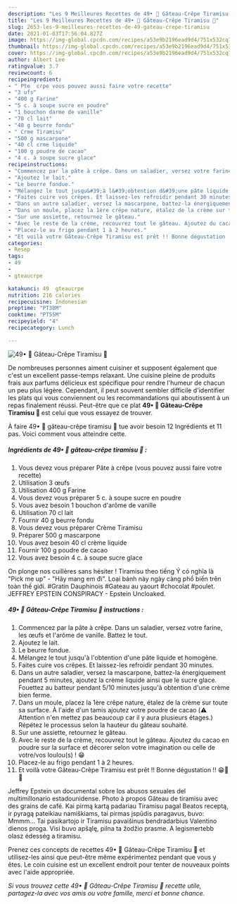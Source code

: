 ```yaml
---
description: "Les 9 Meilleures Recettes de 49• 🍰 Gâteau-Crêpe Tiramisu 🍫"
title: "Les 9 Meilleures Recettes de 49• 🍰 Gâteau-Crêpe Tiramisu 🍫"
slug: 2653-les-9-meilleures-recettes-de-49-gateau-crepe-tiramisu
date: 2021-01-03T17:56:04.827Z
image: https://img-global.cpcdn.com/recipes/a53e9b2196ead9d4/751x532cq70/49•-🍰-gateau-crepe-tiramisu-🍫-photo-principale-de-la-recette.jpg
thumbnail: https://img-global.cpcdn.com/recipes/a53e9b2196ead9d4/751x532cq70/49•-🍰-gateau-crepe-tiramisu-🍫-photo-principale-de-la-recette.jpg
cover: https://img-global.cpcdn.com/recipes/a53e9b2196ead9d4/751x532cq70/49•-🍰-gateau-crepe-tiramisu-🍫-photo-principale-de-la-recette.jpg
author: Albert Lee
ratingvalue: 3.7
reviewcount: 6
recipeingredient:
- " Pte  crpe vous pouvez aussi faire votre recette"
- "3 ufs"
- "400 g Farine"
- "5 c. à soupe sucre en poudre"
- "1 bouchon darme de vanille"
- "70 cl lait"
- "40 g beurre fondu"
- " Crme Tiramisu"
- "500 g mascarpone"
- "40 cl crme liquide"
- "100 g poudre de cacao"
- "4 c. à soupe sucre glace"
recipeinstructions:
- "Commencez par la pâte à crêpe. Dans un saladier, versez votre farine, les œufs et l&#39;arôme de vanille. Battez le tout."
- "Ajoutez le lait."
- "Le beurre fondue."
- "Mélangez le tout jusqu&#39;à l&#39;obtention d&#39;une pâte liquide et homogène."
- "Faites cuire vos crêpes. Et laissez-les refroidir pendant 30 minutes."
- "Dans un autre saladier, versez la mascarpone, battez-la énergiquement pendant 5 minutes, ajoutez la crème liquide ainsi que le sucre glace. Fouettez au batteur pendant 5/10 minutes jusqu&#39;à obtention d&#39;une crème bien ferme."
- "Dans un moule, placez la 1ère crêpe nature, étalez de la crème sur toute sa surface. À l&#39;aide d&#39;un tamis ajoutez votre poudre de cacao (⚠️ Attention n&#39;en mettez pas beaucoup car il y aura plusieurs étages.) Répétez le processus selon la hauteur du gâteau souhaité."
- "Sur une assiette, retournez le gâteau."
- "Avec le reste de la crème, recouvrez tout le gâteau. Ajoutez du cacao en poudre sur la surface et décorer selon votre imagination ou celle de votre/vos loulou(s) ! 😁"
- "Placez-le au frigo pendant 1 à 2 heures."
- "Et voilà votre Gâteau-Crêpe Tiramisu est prêt !! Bonne dégustation !! 😁🍰🍴"
categories:
- Resep
tags:
- 49
- 
- gteaucrpe

katakunci: 49  gteaucrpe 
nutrition: 216 calories
recipecuisine: Indonesian
preptime: "PT38M"
cooktime: "PT55M"
recipeyield: "4"
recipecategory: Lunch

---
```



![49• 🍰 Gâteau-Crêpe Tiramisu 🍫](https://img-global.cpcdn.com/recipes/a53e9b2196ead9d4/751x532cq70/49•-🍰-gateau-crepe-tiramisu-🍫-photo-principale-de-la-recette.jpg)

De nombreuses personnes aiment cuisiner et supposent également que c'est un excellent passe-temps relaxant. Une cuisine pleine de produits frais aux parfums délicieux est spécifique pour rendre l'humeur de chacun un peu plus légère. Cependant, il peut souvent sembler difficile d'identifier les plats qui vous conviennent ou les recommandations qui aboutissent à un repas finalement réussi. Peut-être que ce plat <strong> 49• 🍰 Gâteau-Crêpe Tiramisu 🍫 </strong> est celui que vous essayez de trouver.

<!--inarticleads1-->

À faire 49• 🍰 gâteau-crêpe tiramisu 🍫 tue avoir besoin 12 Ingrédients et 11 pas. Voici comment vous atteindre cette.

##### Ingrédients de 49• 🍰 gâteau-crêpe tiramisu 🍫 :

1. Vous devez vous préparer  Pâte à crêpe (vous pouvez aussi faire votre recette)
1. Utilisation 3 œufs
1. Utilisation 400 g Farine
1. Vous devez vous préparer 5 c. à soupe sucre en poudre
1. Vous avez besoin 1 bouchon d&#39;arôme de vanille
1. Utilisation 70 cl lait
1. Fournir 40 g beurre fondu
1. Vous devez vous préparer  Crème Tiramisu
1. Préparer 500 g mascarpone
1. Vous avez besoin 40 cl crème liquide
1. Fournir 100 g poudre de cacao
1. Vous avez besoin 4 c. à soupe sucre glace


On plonge nos cuillères sans hésiter ! Tiramisu theo tiếng Ý có nghĩa là &#34;Pick me up&#34; - &#34;Hãy mang em đi&#34;. Loại bánh này ngày càng phổ biến trên toàn thế giới. #Gratin Dauphinois #Gateau au yaourt #chocolat #poulet. JEFFREY EPSTEIN CONSPIRACY - Epstein Uncloaked. 

<!--inarticleads2-->

##### 49• 🍰 Gâteau-Crêpe Tiramisu 🍫 instructions :

1. Commencez par la pâte à crêpe. Dans un saladier, versez votre farine, les œufs et l&#39;arôme de vanille. Battez le tout.
1. Ajoutez le lait.
1. Le beurre fondue.
1. Mélangez le tout jusqu&#39;à l&#39;obtention d&#39;une pâte liquide et homogène.
1. Faites cuire vos crêpes. Et laissez-les refroidir pendant 30 minutes.
1. Dans un autre saladier, versez la mascarpone, battez-la énergiquement pendant 5 minutes, ajoutez la crème liquide ainsi que le sucre glace. Fouettez au batteur pendant 5/10 minutes jusqu&#39;à obtention d&#39;une crème bien ferme.
1. Dans un moule, placez la 1ère crêpe nature, étalez de la crème sur toute sa surface. À l&#39;aide d&#39;un tamis ajoutez votre poudre de cacao (⚠️ Attention n&#39;en mettez pas beaucoup car il y aura plusieurs étages.) Répétez le processus selon la hauteur du gâteau souhaité.
1. Sur une assiette, retournez le gâteau.
1. Avec le reste de la crème, recouvrez tout le gâteau. Ajoutez du cacao en poudre sur la surface et décorer selon votre imagination ou celle de votre/vos loulou(s) ! 😁
1. Placez-le au frigo pendant 1 à 2 heures.
1. Et voilà votre Gâteau-Crêpe Tiramisu est prêt !! Bonne dégustation !! 😁🍰🍴


Jeffrey Epstein un documental sobre los abusos sexuales del multimillonario estadounidense. Photo à propos Gâteau de tiramisu avec des grains de café. Kai pirmą kartą padariau Tiramisu pagal Beatos receptą, ir pyragą pateikiau namiškiams, tai pirmas įspūdis paragavus, buvo: Mmmm… Tai pasikartojo ir Tiramisu pavaišinus bendradarbius Valentino dienos proga. Visi buvo apšąlę, pilna ta žodžio prasme. A legismertebb olasz édesség a tiramisu. 

<!--inarticleads1-->

<p>
Prenez ces concepts de recettes 49• 🍰 Gâteau-Crêpe Tiramisu 🍫 et utilisez-les ainsi que peut-être même expérimentez pendant que vous y êtes. Le coin cuisine est un excellent endroit pour tenter de nouveaux points avec l'aide appropriée.
</p>

<p>
<i>Si vous trouvez cette 49• 🍰 Gâteau-Crêpe Tiramisu 🍫 recette utile, partagez-la avec vos amis ou votre famille, merci et bonne chance.</i>
</p>
